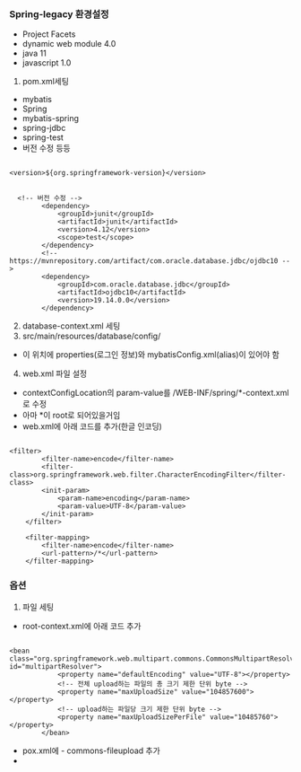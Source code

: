 ### Spring-legacy 환경설정

- Project Facets
- dynamic web module 4.0
- java 11
- javascript 1.0

1. pom.xml세팅 
  - mybatis 
  - Spring
  - mybatis-spring
  - spring-jdbc
  - spring-test
  - 버전 수정 등등
```

<version>${org.springframework-version}</version>


  <!-- 버전 수정 -->
		<dependency>
			<groupId>junit</groupId>
			<artifactId>junit</artifactId>
			<version>4.12</version>
			<scope>test</scope>
		</dependency>
		<!-- https://mvnrepository.com/artifact/com.oracle.database.jdbc/ojdbc10 -->
		<dependency>
			<groupId>com.oracle.database.jdbc</groupId>
			<artifactId>ojdbc10</artifactId>
			<version>19.14.0.0</version>
		</dependency>

```


2. database-context.xml 세팅
3. src/main/resources/database/config/
  - 이 위치에 properties(로그인 정보)와 mybatisConfig.xml(alias)이 있어야 함
  
4. web.xml 파일 설정
  - contextConfigLocation의 param-value를 /WEB-INF/spring/*-context.xml로 수정
  - 아마 *이 root로 되어있을거임
  - web.xml에 아래 코드를 추가(한글 인코딩)
```

<filter>
        <filter-name>encode</filter-name>
        <filter-class>org.springframework.web.filter.CharacterEncodingFilter</filter-class>
        <init-param>
            <param-name>encoding</param-name>
            <param-value>UTF-8</param-value>
        </init-param>
    </filter>
    
    <filter-mapping>
        <filter-name>encode</filter-name>
        <url-pattern>/*</url-pattern>
    </filter-mapping>

```


### 옵션

1. 파일 세팅

  - root-context.xml에 아래 코드 추가
```

<bean class="org.springframework.web.multipart.commons.CommonsMultipartResolver" id="multipartResolver">
			<property name="defaultEncoding" value="UTF-8"></property>
			<!-- 전체 upload하는 파일의 총 크기 제한 단위 byte -->
			<property name="maxUploadSize" value="104857600"></property>
			<!-- upload하는 파일당 크기 제한 단위 byte -->
			<property name="maxUploadSizePerFile" value="10485760"></property>
		</bean>

```
  - pox.xml에 - commons-fileupload 추가
  - 